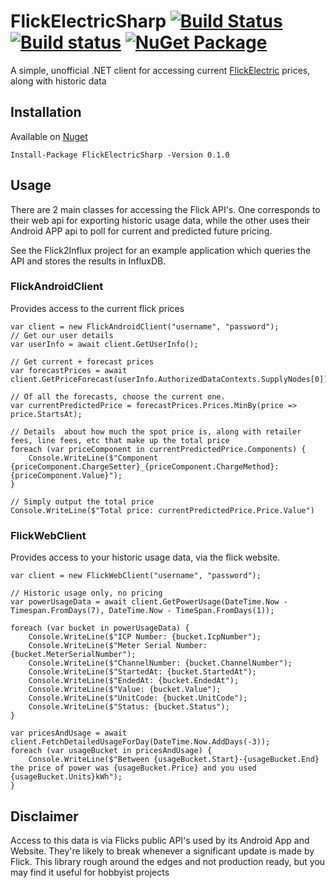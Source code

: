 # FlickElectricSharp [![Build Status](https://travis-ci.org/optical/FlickElectricSharp.svg?branch=master)](https://travis-ci.org/optical/FlickElectricSharp) [![Build status](https://ci.appveyor.com/api/projects/status/9x0eoknwn9tywgua?svg=true)](https://ci.appveyor.com/project/optical/flickelectricsharp) [![NuGet Package](https://img.shields.io/nuget/v/FlickElectricSharp.svg)](https://www.nuget.org/packages/FlickElectricSharp/)

A simple, unofficial .NET client for accessing current [FlickElectric](https://flickelectric.co.nz) prices, along with historic data

## Installation
Available on [Nuget](https://www.nuget.org/packages/FlickElectricSharp/)
```
Install-Package FlickElectricSharp -Version 0.1.0
```

## Usage
There are 2 main classes for accessing the Flick API's. One corresponds to their web api for exporting historic usage data, while the other uses their Android APP api to poll for current and predicted future pricing.

See the Flick2Influx project for an example application which queries the API and stores the results in InfluxDB.

### FlickAndroidClient
Provides access to the current flick prices

```
var client = new FlickAndroidClient("username", "password");
// Get our user details
var userInfo = await client.GetUserInfo();

// Get current + forecast prices
var forecastPrices = await client.GetPriceForecast(userInfo.AuthorizedDataContexts.SupplyNodes[0]);

// Of all the forecasts, choose the current one.
var currentPredictedPrice = forecastPrices.Prices.MinBy(price => price.StartsAt);

// Details  about how much the spot price is, along with retailer fees, line fees, etc that make up the total price
foreach (var priceComponent in currentPredictedPrice.Components) {
	Console.WriteLine($"Component {priceComponent.ChargeSetter}_{priceComponent.ChargeMethod}: {priceComponent.Value}");
}

// Simply output the total price
Console.WriteLine($"Total price: currentPredictedPrice.Price.Value")
```

### FlickWebClient

Provides access to your historic usage data, via the flick website.
```
var client = new FlickWebClient("username", "password");

// Historic usage only, no pricing
var powerUsageData = await client.GetPowerUsage(DateTime.Now - Timespan.FromDays(7), DateTime.Now - TimeSpan.FromDays(1));

foreach (var bucket in powerUsageData) {
	Console.WriteLine($"ICP Number: {bucket.IcpNumber");
	Console.WriteLine($"Meter Serial Number: {bucket.MeterSerialNumber");
	Console.WriteLine($"ChannelNumber: {bucket.ChannelNumber");
	Console.WriteLine($"StartedAt: {bucket.StartedAt");
	Console.WriteLine($"EndedAt: {bucket.EndedAt");
	Console.WriteLine($"Value: {bucket.Value");
	Console.WriteLine($"UnitCode: {bucket.UnitCode");
	Console.WriteLine($"Status: {bucket.Status");
}

var pricesAndUsage = await client.FetchDetailedUsageForDay(DateTime.Now.AddDays(-3));
foreach (var usageBucket in pricesAndUsage) {
	Console.WriteLine($"Between {usageBucket.Start}-{usageBucket.End} the price of power was {usageBucket.Price} and you used {usageBucket.Units}kWh");
}

```

## Disclaimer
Access to this data is via Flicks public API's used by its Android App and Website. They're likely to break whenever a significant update is made by Flick. This library rough around the edges and not production ready, but you may find it useful for hobbyist projects

